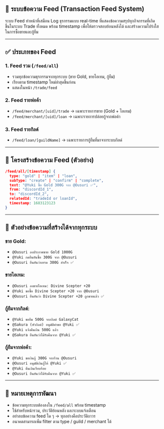 ## 📢 ระบบข้อความ Feed (Transaction Feed System)

ระบบ Feed ทำหน้าที่เสมือน Log ธุรกรรมแบบ real-time ที่แสดงข้อความสรุปทุกกิจกรรมที่เกิดขึ้นในระบบ Trade ทั้งหมด พร้อม timestamp เพื่อให้ตรวจสอบย้อนหลังได้ และสร้างความโปร่งใสในการซื้อขายและกู้ยืม

---

## ✅ ประเภทของ Feed

### 1. **Feed รวม (`/feed/all`)**

* รวมทุกข้อความธุรกรรมจากทุกระบบ (ขาย Gold, ขายไอเทม, กู้ยืม)
* เรียงตาม timestamp ใหม่ล่าสุดขึ้นก่อน
* แสดงในหน้า `/trade/feed`

### 2. **Feed รายพ่อค้า**

* `/feed/merchant/[uid]/trade` → เฉพาะรายการขาย (Gold + ไอเทม)
* `/feed/merchant/[uid]/loan` → เฉพาะรายการปล่อยกู้จากพ่อค้า

### 3. **Feed รายกิลด์**

* `/feed/loan/[guildName]` → เฉพาะรายการกู้ยืมที่มาจากระบบกิลด์

---

## 📌 โครงสร้างข้อความ Feed (ตัวอย่าง)

```json
/feed/all/[timestamp] {
  type: "gold" | "item" | "loan",
  subType: "create" | "confirm" | "complete",
  text: "@Yuki ซื้อ Gold 300G จาก @Ousuri ✅",
  from: "discordId_1",
  to: "discordId_2",
  relatedId: "tradeId or loanId",
  timestamp: 1683123123
}
```

---

## 📝 ตัวอย่างข้อความที่สร้างได้จากทุกระบบ

### ขาย Gold:

* `@Ousuri ลงประกาศขาย Gold 1000G`
* `@Yuki กดยืนยันซื้อ 300G จาก @Ousuri`
* `@Ousuri ยืนยันว่าเทรด 300G สำเร็จ ✅`

### ขายไอเทม:

* `@Ousuri ลงขายไอเทม: Divine Scepter +20`
* `@Yuki ขอซื้อ Divine Scepter +20 จาก @Ousuri`
* `@Ousuri ยืนยันว่า Divine Scepter +20 ถูกขายแล้ว ✅`

### กู้ยืมจากกิลด์:

* `@Yuki ขอยืม 500G จากกิลด์ GalaxyCat`
* `@Sakura (หัวกิลด์) อนุมัติคำขอ @Yuki ✅`
* `@Yuki แจ้งคืนเงิน 500G แล้ว`
* `@Sakura ยืนยันว่าได้รับคืนจาก @Yuki ✅`

### กู้ยืมจากพ่อค้า:

* `@Yuki ขอเงินกู้ 300G จากร้าน @Ousuri`
* `@Ousuri อนุมัติเงินกู้ให้ @Yuki ✅`
* `@Yuki คืนเงินเรียบร้อย`
* `@Ousuri ยืนยันว่าได้รับคืนจาก @Yuki ✅`

---

## 🧠 หมายเหตุการพัฒนา

* ข้อความทุกระบบต้องลงใน `/feed/all` พร้อม timestamp
* ใช้สำหรับหน้ารวม, ประวัติย้อนหลัง และระบบแจ้งเตือน
* อย่าลบข้อความ feed ใด ๆ → ทุกอย่างคือประวัติถาวร
* อนาคตสามารถเพิ่ม filter ตาม type / guild / merchant ได้

